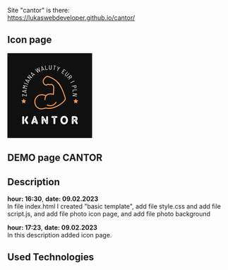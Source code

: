 Site "cantor" is there: <br>
https://lukaswebdeveloper.github.io/cantor/

<h2> Icon page</h2>
    <img src="img/icon.png">
<h2>DEMO page CANTOR</h2>


<h2>Description</h2>

<b>hour: 16:30</b>, <b>date: 09.02.2023</b> <br> In file index.html I created     "basic template", add file style.css and add file script.js, and add file photo icon page, and add file photo background

<b>hour: 17:23</b>, <b>date: 09.02.2023</b> <br> In this description added icon page.


<h2>Used Technologies</h2>